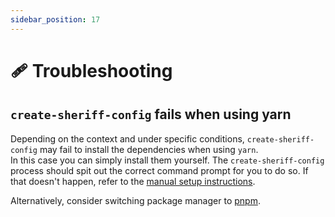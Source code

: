 ```yaml
---
sidebar_position: 17
---
```


# 🩹 Troubleshooting

## `create-sheriff-config` fails when using yarn

Depending on the context and under specific conditions, `create-sheriff-config` may fail to install the dependencies when using `yarn`. <br />
In this case you can simply install them yourself. The `create-sheriff-config` process should spit out the correct command prompt for you to do so. If that doesn't happen, refer to the [manual setup instructions](./setup/manual-setup.md).

Alternatively, consider switching package manager to [pnpm](https://pnpm.io/).
